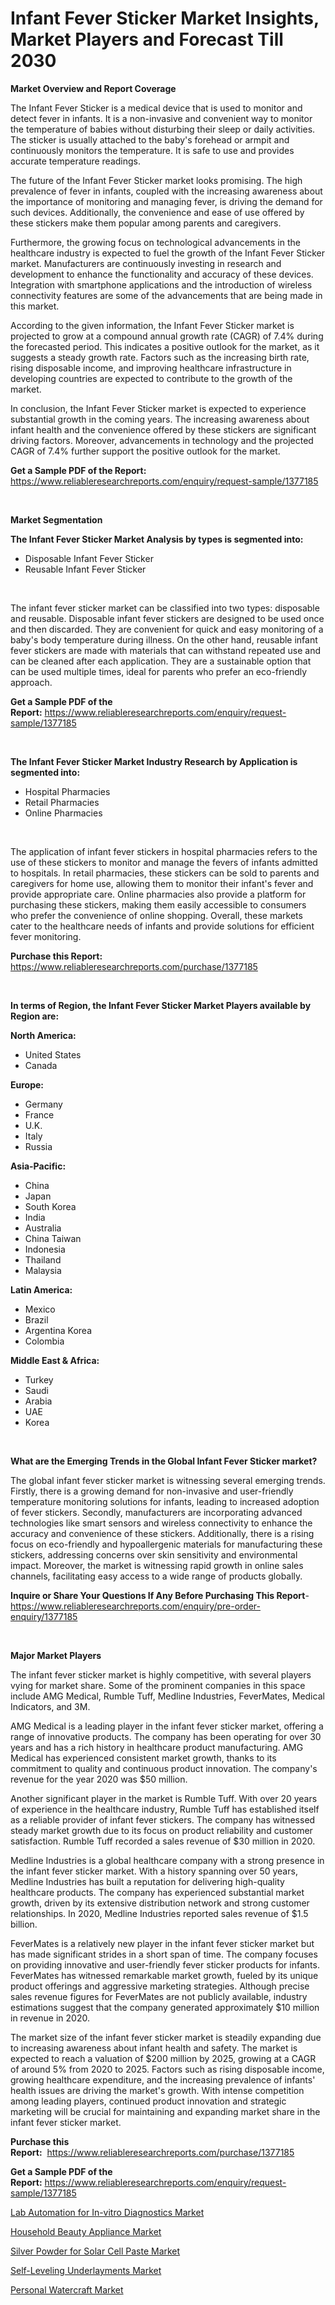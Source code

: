 <p><h1>Infant Fever Sticker Market Insights, Market Players and Forecast Till 2030</h1></p><p><strong>Market Overview and Report Coverage</strong></p>
<p><p>The Infant Fever Sticker is a medical device that is used to monitor and detect fever in infants. It is a non-invasive and convenient way to monitor the temperature of babies without disturbing their sleep or daily activities. The sticker is usually attached to the baby's forehead or armpit and continuously monitors the temperature. It is safe to use and provides accurate temperature readings.</p><p>The future of the Infant Fever Sticker market looks promising. The high prevalence of fever in infants, coupled with the increasing awareness about the importance of monitoring and managing fever, is driving the demand for such devices. Additionally, the convenience and ease of use offered by these stickers make them popular among parents and caregivers.</p><p>Furthermore, the growing focus on technological advancements in the healthcare industry is expected to fuel the growth of the Infant Fever Sticker market. Manufacturers are continuously investing in research and development to enhance the functionality and accuracy of these devices. Integration with smartphone applications and the introduction of wireless connectivity features are some of the advancements that are being made in this market.</p><p>According to the given information, the Infant Fever Sticker market is projected to grow at a compound annual growth rate (CAGR) of 7.4% during the forecasted period. This indicates a positive outlook for the market, as it suggests a steady growth rate. Factors such as the increasing birth rate, rising disposable income, and improving healthcare infrastructure in developing countries are expected to contribute to the growth of the market.</p><p>In conclusion, the Infant Fever Sticker market is expected to experience substantial growth in the coming years. The increasing awareness about infant health and the convenience offered by these stickers are significant driving factors. Moreover, advancements in technology and the projected CAGR of 7.4% further support the positive outlook for the market.</p></p>
<p><strong>Get a Sample PDF of the Report:</strong> <a href="https://www.reliableresearchreports.com/enquiry/request-sample/1377185">https://www.reliableresearchreports.com/enquiry/request-sample/1377185</a></p>
<p>&nbsp;</p>
<p><strong>Market Segmentation</strong></p>
<p><strong>The Infant Fever Sticker Market Analysis by types is segmented into:</strong></p>
<p><ul><li>Disposable Infant Fever Sticker</li><li>Reusable Infant Fever Sticker</li></ul></p>
<p>&nbsp;</p>
<p><p>The infant fever sticker market can be classified into two types: disposable and reusable. Disposable infant fever stickers are designed to be used once and then discarded. They are convenient for quick and easy monitoring of a baby's body temperature during illness. On the other hand, reusable infant fever stickers are made with materials that can withstand repeated use and can be cleaned after each application. They are a sustainable option that can be used multiple times, ideal for parents who prefer an eco-friendly approach.</p></p>
<p><strong>Get a Sample PDF of the Report:</strong>&nbsp;<a href="https://www.reliableresearchreports.com/enquiry/request-sample/1377185">https://www.reliableresearchreports.com/enquiry/request-sample/1377185</a></p>
<p>&nbsp;</p>
<p><strong>The Infant Fever Sticker Market Industry Research by Application is segmented into:</strong></p>
<p><ul><li>Hospital Pharmacies</li><li>Retail Pharmacies</li><li>Online Pharmacies</li></ul></p>
<p>&nbsp;</p>
<p><p>The application of infant fever stickers in hospital pharmacies refers to the use of these stickers to monitor and manage the fevers of infants admitted to hospitals. In retail pharmacies, these stickers can be sold to parents and caregivers for home use, allowing them to monitor their infant's fever and provide appropriate care. Online pharmacies also provide a platform for purchasing these stickers, making them easily accessible to consumers who prefer the convenience of online shopping. Overall, these markets cater to the healthcare needs of infants and provide solutions for efficient fever monitoring.</p></p>
<p><strong>Purchase this Report:</strong>&nbsp; <a href="https://www.reliableresearchreports.com/purchase/1377185">https://www.reliableresearchreports.com/purchase/1377185</a></p>
<p>&nbsp;</p>
<p><strong>In terms of Region, the Infant Fever Sticker Market Players available by Region are:</strong></p>
<p>
    <p> <strong> North America: </strong>
        <ul>
            <li>United States</li>
            <li>Canada</li>
        </ul>
        </p> 
    <p> <strong> Europe: </strong>
        <ul>
            <li>Germany</li>
            <li>France</li>
            <li>U.K.</li>
            <li>Italy</li>
            <li>Russia</li>
        </ul>
        </p> 
    <p> <strong> Asia-Pacific: </strong>
        <ul>
            <li>China</li>
            <li>Japan</li>
            <li>South Korea</li>
            <li>India</li>
            <li>Australia</li>
            <li>China Taiwan</li>
            <li>Indonesia</li>
            <li>Thailand</li>
            <li>Malaysia</li>
        </ul>
        </p> 
    <p> <strong> Latin America: </strong>
        <ul>
            <li>Mexico</li>
            <li>Brazil</li>
            <li>Argentina Korea</li>
            <li>Colombia</li>
        </ul>
        </p> 
    <p> <strong> Middle East & Africa: </strong>
        <ul>
            <li>Turkey</li>
            <li>Saudi</li>
            <li>Arabia</li>
            <li>UAE</li>
            <li>Korea</li>
        </ul>
    </p>
    </p>
<p>&nbsp;</p>
<p><strong>What are the Emerging Trends in the Global Infant Fever Sticker market?</strong></p>
<p><p>The global infant fever sticker market is witnessing several emerging trends. Firstly, there is a growing demand for non-invasive and user-friendly temperature monitoring solutions for infants, leading to increased adoption of fever stickers. Secondly, manufacturers are incorporating advanced technologies like smart sensors and wireless connectivity to enhance the accuracy and convenience of these stickers. Additionally, there is a rising focus on eco-friendly and hypoallergenic materials for manufacturing these stickers, addressing concerns over skin sensitivity and environmental impact. Moreover, the market is witnessing rapid growth in online sales channels, facilitating easy access to a wide range of products globally.</p></p>
<p><strong>Inquire or Share Your Questions If Any Before Purchasing This Report</strong>- <a href="https://www.reliableresearchreports.com/enquiry/pre-order-enquiry/1377185">https://www.reliableresearchreports.com/enquiry/pre-order-enquiry/1377185</a></p>
<p>&nbsp;</p>
<p><strong>Major Market Players</strong></p>
<p><p>The infant fever sticker market is highly competitive, with several players vying for market share. Some of the prominent companies in this space include AMG Medical, Rumble Tuff, Medline Industries, FeverMates, Medical Indicators, and 3M.</p><p>AMG Medical is a leading player in the infant fever sticker market, offering a range of innovative products. The company has been operating for over 30 years and has a rich history in healthcare product manufacturing. AMG Medical has experienced consistent market growth, thanks to its commitment to quality and continuous product innovation. The company's revenue for the year 2020 was $50 million.</p><p>Another significant player in the market is Rumble Tuff. With over 20 years of experience in the healthcare industry, Rumble Tuff has established itself as a reliable provider of infant fever stickers. The company has witnessed steady market growth due to its focus on product reliability and customer satisfaction. Rumble Tuff recorded a sales revenue of $30 million in 2020.</p><p>Medline Industries is a global healthcare company with a strong presence in the infant fever sticker market. With a history spanning over 50 years, Medline Industries has built a reputation for delivering high-quality healthcare products. The company has experienced substantial market growth, driven by its extensive distribution network and strong customer relationships. In 2020, Medline Industries reported sales revenue of $1.5 billion.</p><p>FeverMates is a relatively new player in the infant fever sticker market but has made significant strides in a short span of time. The company focuses on providing innovative and user-friendly fever sticker products for infants. FeverMates has witnessed remarkable market growth, fueled by its unique product offerings and aggressive marketing strategies. Although precise sales revenue figures for FeverMates are not publicly available, industry estimations suggest that the company generated approximately $10 million in revenue in 2020.</p><p>The market size of the infant fever sticker market is steadily expanding due to increasing awareness about infant health and safety. The market is expected to reach a valuation of $200 million by 2025, growing at a CAGR of around 5% from 2020 to 2025. Factors such as rising disposable income, growing healthcare expenditure, and the increasing prevalence of infants' health issues are driving the market's growth. With intense competition among leading players, continued product innovation and strategic marketing will be crucial for maintaining and expanding market share in the infant fever sticker market.</p></p>
<p><strong>Purchase this Report:</strong>&nbsp;&nbsp;<a href="https://www.reliableresearchreports.com/purchase/1377185">https://www.reliableresearchreports.com/purchase/1377185</a></p>
<p></p>
<p><strong>Get a Sample PDF of the Report:</strong>&nbsp;<a href="https://www.reliableresearchreports.com/enquiry/request-sample/1377185">https://www.reliableresearchreports.com/enquiry/request-sample/1377185</a></p>
<p><p><a href="https://github.com/Chiragrp24/Market-Research-Report-List-1/blob/main/lab-automation-for-in-vitro-diagnostics-market.md">Lab Automation for In-vitro Diagnostics Market</a></p><p><a href="https://github.com/Chiragrp23/Market-Research-Report-List-1/blob/main/household-beauty-appliance-market.md">Household Beauty Appliance Market</a></p><p><a href="https://www.linkedin.com/pulse/silver-powder-solar-cell-paste-market-size-share-amp-trends-oxawe/">Silver Powder for Solar Cell Paste Market</a></p><p><a href="https://www.linkedin.com/pulse/self-leveling-underlayments-market-size-share-amp-trends-analysis-t6dhe/">Self-Leveling Underlayments Market</a></p><p><a href="https://medium.com/@geneeffertz/personal-watercraft-market-size-market-outlook-and-market-forecast-2023-to-2030-095b68557d4e">Personal Watercraft Market</a></p></p>